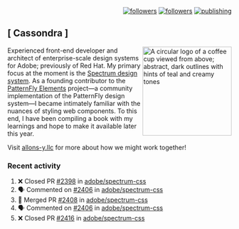 <p align="right"><a rel="me" href="https://front-end.social/@castastrophe">
    <img alt="followers" title="Follow me on Mastodon" src="https://img.shields.io/mastodon/follow/109297102751309835?domain=https%3A%2F%2Ffront-end.social&label=Follow&logo=mastodon&logoColor=white&style=for-the-badge&labelColor=008080&color=006969"/></a>
  <a href="https://codepen.io/castastrophe/">
    <img alt="followers" title="Follow me on CodePen" src="https://img.shields.io/badge/16-1?color=640464&labelColor=7c007c&style=for-the-badge&logo=codepen&label=Follow"/></a>
<a href="https://castastrophe.medium.com/">
    <img alt="publishing" title="View articles on Medium" src="https://img.shields.io/badge/107-1?color=666&labelColor=444&label=subscribe&logo=medium&logoColor=white&style=for-the-badge"/></a>
</p>

## [&nbsp;Cassondra&nbsp;]

<img align="right" src="https://github-production-user-asset-6210df.s3.amazonaws.com/1840295/253016758-ba468774-1cd3-42c2-8f43-947b5eeb5edf.png" height="200" alt="A circular logo of a coffee cup viewed from above; abstract, dark outlines with hints of teal and creamy tones">

Experienced front-end developer and architect of enterprise-scale design systems for Adobe; previously of Red Hat. My primary focus at the moment is the [Spectrum design system](https://github.com/adobe/spectrum-css). As a founding contributor to the [PatternFly&nbsp;Elements](https://github.com/patternfly/patternfly-elements) project&mdash;a community implementation of the PatternFly design system&mdash;I became intimately familiar with the nuances of styling web components. To this end, I have been compiling a book with my learnings and hope to make it available later this year.

Visit [allons-y.llc](http://allons-y.llc/) for more about how we might work together!

### Recent activity

<!--START_SECTION:activity-->
1. ❌ Closed PR [#2398](https://github.com/adobe/spectrum-css/pull/2398) in [adobe/spectrum-css](https://github.com/adobe/spectrum-css)
2. 🗣 Commented on [#2406](https://github.com/adobe/spectrum-css/pull/2406#issuecomment-1887281555) in [adobe/spectrum-css](https://github.com/adobe/spectrum-css)
3. 🎉 Merged PR [#2408](https://github.com/adobe/spectrum-css/pull/2408) in [adobe/spectrum-css](https://github.com/adobe/spectrum-css)
4. 🗣 Commented on [#2406](https://github.com/adobe/spectrum-css/pull/2406#issuecomment-1885830438) in [adobe/spectrum-css](https://github.com/adobe/spectrum-css)
5. ❌ Closed PR [#2416](https://github.com/adobe/spectrum-css/pull/2416) in [adobe/spectrum-css](https://github.com/adobe/spectrum-css)
<!--END_SECTION:activity-->
